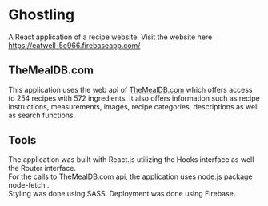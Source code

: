 # Ghostling
A React application of a recipe website. Visit the website here https://eatwell-5e966.firebaseapp.com/

## TheMealDB.com
This application uses the web api of <a href='https://www.themealdb.com/'>TheMealDB.com</a> which offers access to 254 recipes with 572 ingredients. It also offers information such as recipe instructions, measurements, images, recipe categories, descriptions as well as search functions.

## Tools
The application was built with React.js utilizing the Hooks interface as well the Router interface.<br>
For the calls to TheMealDB.com api, the application uses node.js package node-fetch .<br>
Styling was done using SASS.
Deployment was done using Firebase.
